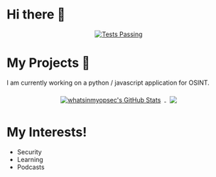 # Hi there 👋
<p align="center">
    <a href="https://github.com/whatsinmyopsec/whatsinmyopsec/">
      <img alt="Tests Passing" src="https://badges.pufler.dev/visits/whatsinmyopsec/whatsinmyopsec?style=for-the-badge&color=3da379" />
    </a>
 </p>


# My Projects :pencil:
I am currently working on a python / javascript application for OSINT.

<p align="center">
    <a href="https://github.com/whatsinmyopsec">
      <img align="center" style="margin:0.5rem" src="https://github-readme-stats.vercel.app/api?username=whatsinmyopsec&show_icons=true&theme=vue-dark&line_height=33.5&count_private=true&hide_border=true&hide=html,css/??" alt="whatsinmyopsec's GitHub Stats" />
    </a>
    <a href="https://github.com/whatsinmyopsec">
      <img align="center" style="margin:0.5rem" src="https://github-readme-stats.vercel.app/api/top-langs?username=whatsinmyopsec&theme=vue-dark&hide_border=true&langs_count=4&hide=html,css/??" />
    </a>
</p>

# My Interests!

- Security
- Learning 
- Podcasts
